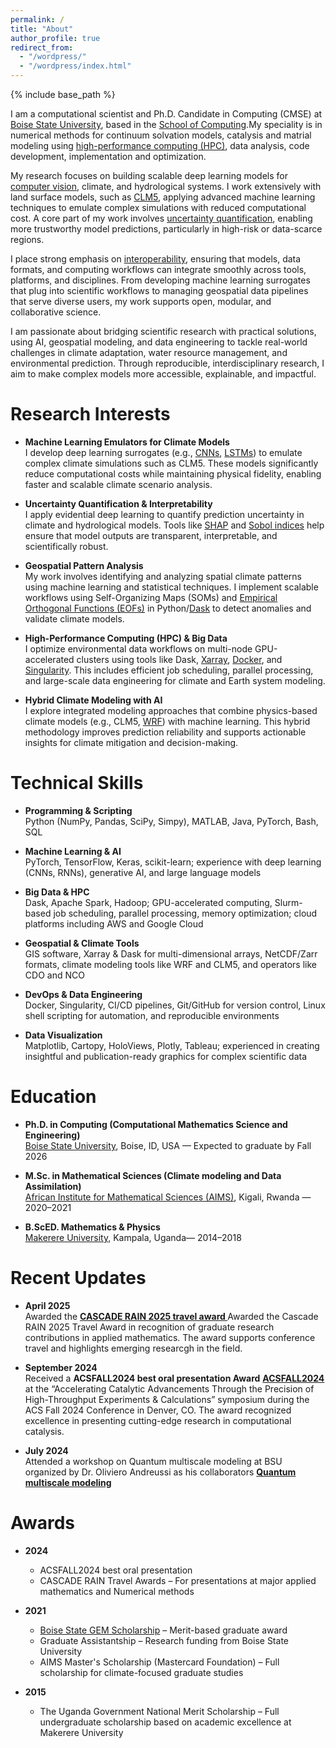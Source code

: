 ```yaml
---
permalink: /
title: "About"
author_profile: true
redirect_from: 
  - "/wordpress/"
  - "/wordpress/index.html"
---
```


{% include base_path %}

I am a computational scientist and Ph.D. Candidate in Computing (CMSE) at [Boise State University](https://www.boisestate.edu/), based in the [School of Computing](https://www.boisestate.edu/computing/).My speciality is in numerical methods for continuum solvation models, catalysis and matrial modeling using [high-performance computing (HPC)](https://www.ibm.com/think/topics/hpc), data analysis, code development, implementation and optimization.

My research focuses on building scalable deep learning models for [computer vision](https://www.ibm.com/think/topics/computer-vision), climate, and hydrological systems. I work extensively with land surface models, such as [CLM5](https://www.cesm.ucar.edu/models/clm), applying advanced machine learning techniques to emulate complex simulations with reduced computational cost. A core part of my work involves [uncertainty quantification](https://en.wikipedia.org/wiki/Uncertainty_quantification), enabling more trustworthy model predictions, particularly in high-risk or data-scarce regions.

I place strong emphasis on [interoperability](https://www.ogc.org/about/interoperability/), ensuring that models, data formats, and computing workflows can integrate smoothly across tools, platforms, and disciplines. From developing machine learning surrogates that plug into scientific workflows to managing geospatial data pipelines that serve diverse users, my work supports open, modular, and collaborative science.

I am passionate about bridging scientific research with practical solutions, using AI, geospatial modeling, and data engineering to tackle real-world challenges in climate adaptation, water resource management, and environmental prediction. Through reproducible, interdisciplinary research, I aim to make complex models more accessible, explainable, and impactful.

Research Interests
======

- **Machine Learning Emulators for Climate Models**  
  I develop deep learning surrogates (e.g., [CNNs](https://www.ibm.com/think/topics/convolutional-neural-networks), [LSTMs](https://developer.nvidia.com/discover/lstm)) to emulate complex climate simulations such as CLM5. These models significantly reduce computational costs while maintaining physical fidelity, enabling faster and scalable climate scenario analysis.

- **Uncertainty Quantification & Interpretability**  
  I apply evidential deep learning to quantify prediction uncertainty in climate and hydrological models. Tools like [SHAP](https://shap.readthedocs.io/en/latest/) and [Sobol indices](https://docs.scipy.org/doc/scipy/reference/generated/scipy.stats.sobol_indices.html) help ensure that model outputs are transparent, interpretable, and scientifically robust.

- **Geospatial Pattern Analysis**  
  My work involves identifying and analyzing spatial climate patterns using machine learning and statistical techniques. I implement scalable workflows using Self-Organizing Maps (SOMs) and [Empirical Orthogonal Functions (EOFs)](https://ajdawson.github.io/eof2/eofs.html) in Python/[Dask](https://www.dask.org/) to detect anomalies and validate climate models.

- **High-Performance Computing (HPC) & Big Data**  
  I optimize environmental data workflows on multi-node GPU-accelerated clusters using tools like Dask, [Xarray](https://docs.xarray.dev/en/stable/), [Docker](https://www.docker.com/), and [Singularity](https://docs.sylabs.io/guides/3.5/user-guide/introduction.html). This includes efficient job scheduling, parallel processing, and large-scale data engineering for climate and Earth system modeling.

- **Hybrid Climate Modeling with AI**  
  I explore integrated modeling approaches that combine physics-based climate models (e.g., CLM5, [WRF](https://www.mmm.ucar.edu/models/wrf)) with machine learning. This hybrid methodology improves prediction reliability and supports actionable insights for climate mitigation and decision-making.

Technical Skills
======

- **Programming & Scripting**  
  Python (NumPy, Pandas, SciPy, Simpy), MATLAB, Java,  PyTorch, Bash, SQL

- **Machine Learning & AI**  
  PyTorch, TensorFlow, Keras, scikit-learn; experience with deep learning (CNNs, RNNs), generative AI, and large language models

- **Big Data & HPC**  
  Dask, Apache Spark, Hadoop; GPU-accelerated computing, Slurm-based job scheduling, parallel processing, memory optimization; cloud platforms including AWS and Google Cloud

- **Geospatial & Climate Tools**  
  GIS software, Xarray & Dask for multi-dimensional arrays, NetCDF/Zarr formats, climate modeling tools like WRF and CLM5, and operators like CDO and NCO

- **DevOps & Data Engineering**  
  Docker, Singularity, CI/CD pipelines, Git/GitHub for version control, Linux shell scripting for automation, and reproducible environments

- **Data Visualization**  
  Matplotlib, Cartopy, HoloViews, Plotly, Tableau; experienced in creating insightful and publication-ready graphics for complex scientific data


Education
======

- **Ph.D. in Computing (Computational Mathematics Science and Engineering)**  
  [Boise State University](https://www.boisestate.edu/), Boise, ID, USA — Expected to graduate by Fall 2026  

- **M.Sc. in Mathematical Sciences (Climate modeling and Data Assimilation)**  
  [African Institute for Mathematical Sciences (AIMS)](https://aims.ac.rw/), Kigali, Rwanda — 2020–2021  

- **B.ScED. Mathematics & Physics**  
  [Makerere University](https://mak.ac.ug/), Kampala, Uganda— 2014–2018  

Recent Updates
======

- **April 2025**  
  Awarded the **[ CASCADE RAIN 2025 travel award ](https://sites.google.com/oregonstate.edu/rain2025/travel-support)** Awarded the Cascade RAIN 2025 Travel Award in recognition of graduate research contributions in applied mathematics. The award supports conference travel and highlights emerging researcgh in the field.

- **September 2024**  
  Received a **ACSFALL2024 best oral presentation Award** **[ACSFALL2024](https://acs.digitellinc.com/p/s/accelerating-catalytic-advancements-through-the-precision-of-high-throughput-experiments-and-calculations-609622)** at the “Accelerating Catalytic Advancements Through the Precision of High-Throughput Experiments & Calculations” symposium during the ACS Fall 2024 Conference in Denver, CO. The award recognized excellence in presenting cutting-edge research in computational catalysis.

- **July 2024**  
  Attended a workshop on Quantum multiscale modeling at BSU organized by Dr. Oliviero Andreussi as his collaborators  **[Quantum multiscale modeling](http://www.quantum-multiscale.org/)** 

Awards
======

- **2024**  
  - ACSFALL2024 best oral presentation   
  - CASCADE RAIN Travel Awards  – For presentations at major applied mathematics and Numerical methods
- **2021**  
  - [Boise State GEM Scholarship](https://www.boisestate.edu/graduatecollege/funding/merit-based-gem-scholarship/) – Merit-based graduate award  
  - Graduate Assistantship – Research funding from Boise State University  
  - AIMS Master's Scholarship (Mastercard Foundation) – Full scholarship for climate-focused graduate studies

- **2015**  
  - The Uganda Government National Merit Scholarship – Full undergraduate scholarship based on academic excellence at Makerere University
